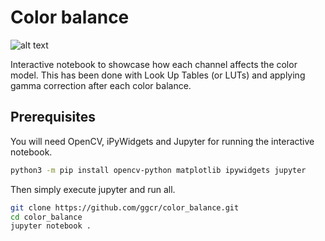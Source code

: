 # Color balance
![alt text](https://i.gyazo.com/cc747f0e1081fdd817d358729cfb13b8.gif)

Interactive notebook to showcase how each channel affects the color model. This has been done with Look Up Tables (or LUTs) and applying gamma correction after each color balance.

## Prerequisites
You will need OpenCV, iPyWidgets and Jupyter for running the interactive notebook.
```bash
python3 -m pip install opencv-python matplotlib ipywidgets jupyter
```

Then simply execute jupyter and run all.
```bash
git clone https://github.com/ggcr/color_balance.git
cd color_balance
jupyter notebook .
```

